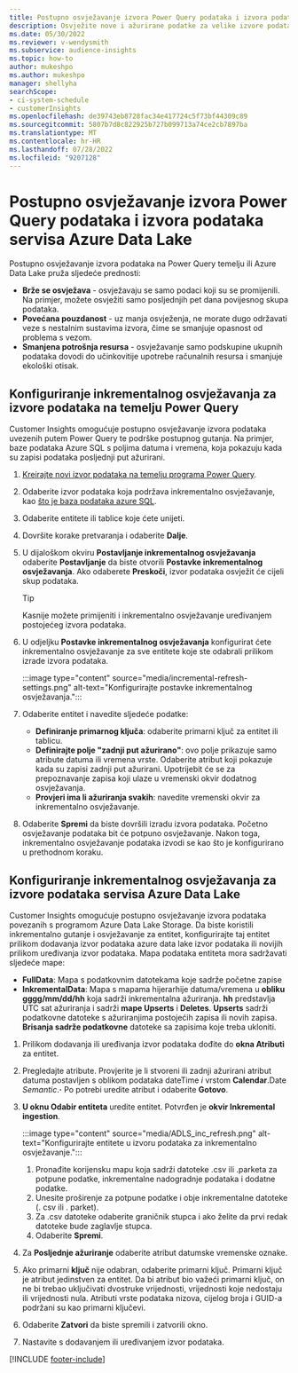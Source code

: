 ```yaml
---
title: Postupno osvježavanje izvora Power Query podataka i izvora podataka servisa Azure Data Lake
description: Osvježite nove i ažurirane podatke za velike izvore podataka koji se temelje na izvorima podataka ili na Power Query servisu Azure data lake.
ms.date: 05/30/2022
ms.reviewer: v-wendysmith
ms.subservice: audience-insights
ms.topic: how-to
author: mukeshpo
ms.author: mukeshpo
manager: shellyha
searchScope:
- ci-system-schedule
- customerInsights
ms.openlocfilehash: de39743eb8728fac34e417724c5f73bf44309c89
ms.sourcegitcommit: 5807b7d8c822925b727b099713a74ce2cb7897ba
ms.translationtype: MT
ms.contentlocale: hr-HR
ms.lasthandoff: 07/28/2022
ms.locfileid: "9207128"
---
```

# <a name="incremental-refresh-for-power-query-and-azure-data-lake-data-sources"></a>Postupno osvježavanje izvora Power Query podataka i izvora podataka servisa Azure Data Lake

Postupno osvježavanje izvora podataka na Power Query temelju ili Azure Data Lake pruža sljedeće prednosti:

- **Brže se osvježava** - osvježavaju se samo podaci koji su se promijenili. Na primjer, možete osvježiti samo posljednjih pet dana povijesnog skupa podataka.
- **Povećana pouzdanost** - uz manja osvježenja, ne morate dugo održavati veze s nestalnim sustavima izvora, čime se smanjuje opasnost od problema s vezom.
- **Smanjena potrošnja resursa** - osvježavanje samo podskupine ukupnih podataka dovodi do učinkovitije upotrebe računalnih resursa i smanjuje ekološki otisak.

## <a name="configure-incremental-refresh-for-data-sources-based-on-power-query"></a>Konfiguriranje inkrementalnog osvježavanja za izvore podataka na temelju Power Query

Customer Insights omogućuje postupno osvježavanje izvora podataka uvezenih putem Power Query te podrške postupnog gutanja. Na primjer, baze podataka Azure SQL s poljima datuma i vremena, koja pokazuju kada su zapisi podataka posljednji put ažurirani.

1. [Kreirajte novi izvor podataka na temelju programa Power Query](connect-power-query.md).

1. Odaberite izvor podataka koja podržava inkrementalno osvježavanje, kao [što je baza podataka azure SQL](/power-query/connectors/azuresqldatabase).

1. Odaberite entitete ili tablice koje ćete unijeti.

1. Dovršite korake pretvaranja i odaberite **Dalje**.

1. U dijaloškom okviru **Postavljanje inkrementalnog osvježavanja** odaberite **Postavljanje** da biste otvorili **Postavke inkrementalnog osvježavanja**. Ako odaberete **Preskoči**, izvor podataka osvježit će cijeli skup podataka.
   > [!TIP]
   > Kasnije možete primijeniti i inkrementalno osvježavanje uređivanjem postojećeg izvora podataka.

1. U odjeljku **Postavke inkrementalnog osvježavanja** konfigurirat ćete inkrementalno osvježavanje za sve entitete koje ste odabrali prilikom izrade izvora podataka.

   :::image type="content" source="media/incremental-refresh-settings.png" alt-text="Konfigurirajte postavke inkrementalnog osvježavanja.":::

1. Odaberite entitet i navedite sljedeće podatke:

   - **Definiranje primarnog ključa**: odaberite primarni ključ za entitet ili tablicu.
   - **Definirajte polje "zadnji put ažurirano"**: ovo polje prikazuje samo atribute datuma ili vremena vrste. Odaberite atribut koji pokazuje kada su zapisi zadnji put ažurirani. Upotrijebit će se za prepoznavanje zapisa koji ulaze u vremenski okvir dodatnog osvježavanja.
   - **Provjeri ima li ažuriranja svakih**: navedite vremenski okvir za inkrementalno osvježavanje.

1. Odaberite **Spremi** da biste dovršili izradu izvora podataka. Početno osvježavanje podataka bit će potpuno osvježavanje. Nakon toga, inkrementalno osvježavanje podataka izvodi se kao što je konfigurirano u prethodnom koraku.

## <a name="configure-incremental-refresh-for-azure-data-lake-data-sources"></a>Konfiguriranje inkrementalnog osvježavanja za izvore podataka servisa Azure Data Lake

Customer Insights omogućuje postupno osvježavanje izvora podataka povezanih s programom Azure Data Lake Storage. Da biste koristili inkrementalno gutanje i osvježavanje za entitet, konfigurirajte taj entitet prilikom dodavanja izvor podataka azure data lake izvor podataka ili novijih prilikom uređivanja izvor podataka. Mapa podataka entiteta mora sadržavati sljedeće mape:

- **FullData**: Mapa s podatkovnim datotekama koje sadrže početne zapise
- **InkrementalData**: Mapa s mapama hijerarhije datuma/vremena u **obliku gggg/mm/dd/hh** koja sadrži inkrementalna ažuriranja. **hh** predstavlja UTC sat ažuriranja i sadrži **mape Upserts** i **Deletes**. **Upserts** sadrži podatkovne datoteke s ažuriranjima postojećih zapisa ili novih zapisa. **Brisanja sadrže podatkovne** datoteke sa zapisima koje treba ukloniti.

1. Prilikom dodavanja ili uređivanja izvor podataka dođite do **okna Atributi** za entitet.

1. Pregledajte atribute. Provjerite je li stvoreni ili zadnji ažurirani atribut datuma postavljen s oblikom podataka dateTime *i* vrstom **Calendar**.Date *Semantic*.**·** Po potrebi uredite atribut i odaberite **Gotovo**.

1. **U oknu Odabir entiteta** uredite entitet. Potvrđen je **okvir Inkremental ingestion**.

   :::image type="content" source="media/ADLS_inc_refresh.png" alt-text="Konfigurirajte entitete u izvoru podataka za inkrementalno osvježavanje.":::

   1. Pronađite korijensku mapu koja sadrži datoteke .csv ili .parketa za potpune podatke, inkrementalne nadogradnje podataka i dodatne podatke.
   1. Unesite proširenje za potpune podatke i obje inkrementalne datoteke (\. csv ili \. parket).
   1. Za .csv datoteke odaberite graničnik stupca i ako želite da prvi redak datoteke bude zaglavlje stupca.
   1. Odaberite **Spremi**.

1. Za **Posljednje ažuriranje** odaberite atribut datumske vremenske oznake.

1. Ako primarni **ključ** nije odabran, odaberite primarni ključ. Primarni ključ je atribut jedinstven za entitet. Da bi atribut bio važeći primarni ključ, on ne bi trebao uključivati dvostruke vrijednosti, vrijednosti koje nedostaju ili vrijednosti nula. Atributi vrste podataka nizova, cijelog broja i GUID-a podržani su kao primarni ključevi.

1. Odaberite **Zatvori** da biste spremili i zatvorili okno.

1. Nastavite s dodavanjem ili uređivanjem izvor podataka.

[!INCLUDE [footer-include](includes/footer-banner.md)]

